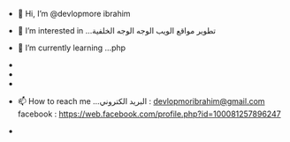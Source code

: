 - 👋 Hi, I’m @devlopmore  ibrahim  
- 👀 I’m interested in ...تطوير مواقع الويب الوجه  الوجه الخلفية
- 🌱 I’m currently learning ...php
- 
- 

- 
- 📫 How to reach me ...البريد الكتروني   :  devlopmoribrahim@gmail.com      facebook : https://web.facebook.com/profile.php?id=100081257896247
- 

<!---
devlopmore/devlopmore is a ✨ special ✨ repository because its `README.md` (this file) appears on your GitHub profile.
You can click the Preview link to take a look at your changes.
--->

